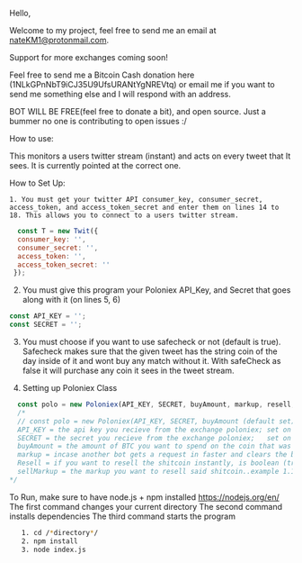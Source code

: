 Hello,

Welcome to my project, feel free to send me an email at nateKM1@protonmail.com.

Support for more exchanges coming soon!

Feel free to send me a Bitcoin Cash donation here (1NLkGPnNbT9iCJ35U9UfsURANtYgNREVtq)
or email me if you want to send me something else and I will respond with an address.

BOT WILL BE FREE(feel free to donate a bit), and open source. Just a bummer no one is contributing to open issues :/

How to use:

  This monitors a users twitter stream (instant) and acts on every
  tweet that It sees. It is currently pointed at the correct one.

 How to Set Up:

    1. You must get your twitter API consumer_key, consumer_secret, access_token, and access_token_secret and enter them on lines 14 to 18. This allows you to connect to a users twitter stream.

  ```javascript
    const T = new Twit({
    consumer_key: '',
    consumer_secret: '',
    access_token: '',
    access_token_secret: ''
   });
  ```


  2. You must give this program your Poloniex API_Key, and Secret that goes along with it (on lines 5, 6)

  ```javascript
  const API_KEY = '';
  const SECRET = '';
  ```

  3. You must choose if you want to use safecheck or not (default is true). Safecheck makes sure that the given tweet has the string coin of the day inside of it and wont buy any match without it. With safeCheck as false it will purchase any coin it sees in the tweet stream.

  4. Setting up Poloniex Class

```javascript
  const polo = new Poloniex(API_KEY, SECRET, buyAmount, markup, resell, sellMarkup);
  /*
  // const polo = new Poloniex(API_KEY, SECRET, buyAmount (default set), markup (default set as 0));
  API_KEY = the api key you recieve from the exchange poloniex; set on line 5
  SECRET = the secret you recieve from the exchange poloniex;   set on line 6
  buyAmount = the amount of BTC you want to spend on the coin that was just tweeted about (min 0.000001); set on line 12
  markup = incase another bot gets a request in faster and clears the book, this lets you send a buy with a markup.      Recomended @ should be .01 - .05; set on line 13
  Resell = if you want to resell the shitcoin instantly, is boolean (true or false) set on line 14
  sellMarkup = the markup you want to resell said shitcoin..example 1.15 will resell at purchased price + 15% set on line 15
*/
```

 To Run, make sure to have node.js + npm installed https://nodejs.org/en/
  The first command changes your current directory
  The second command installs dependencies
  The third command starts the program

```bash
   1. cd /*directory*/
   2. npm install
   3. node index.js
```
